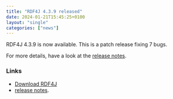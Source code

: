 ```yaml
---
title: "RDF4J 4.3.9 released"
date: 2024-01-21T15:45:25+0100
layout: "single"
categories: ["news"]
---
```

RDF4J 4.3.9 is now available. This is a patch release fixing 7 bugs.

For more details, have a look at the [release notes](/release-notes/4.3.9).
<!--more-->
### Links

- [Download RDF4J](/download/)
- [release notes](/release-notes/4.3.9).
